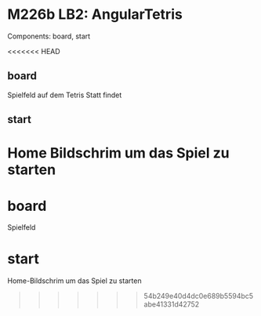# M226b LB2: AngularTetris

Components: board, start

<<<<<<< HEAD
## board
Spielfeld auf dem Tetris Statt findet

## start
Home Bildschrim um das Spiel zu starten
=======
# board
Spielfeld

# start
Home-Bildschrim um das Spiel zu starten
>>>>>>> 54b249e40d4dc0e689b5594bc5abe41331d42752
